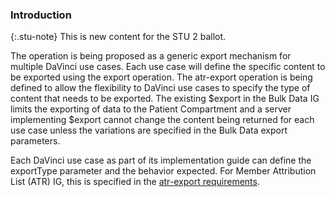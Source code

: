 ### Introduction

{:.stu-note}
This is new content for the STU 2 ballot. 

The operation is being proposed as a generic export mechanism for multiple DaVinci use cases. Each use case will  define the specific content to be exported using the export operation. The atr-export operation is being defined to allow the flexibility to DaVinci use cases to specify the type of content that needs to be exported. The existing $export in the Bulk Data IG limits the exporting of data to the Patient Compartment and a server implementing $export cannot change the content being returned for each use case unless the variations are specified in the Bulk Data export parameters. 

Each DaVinci use case as part of its implementation guide can define the exportType parameter and the behavior expected.
For Member Attribution List (ATR) IG, this is specified in the [atr-export requirements](spec.html#requirements-for-implementation-of-the-atr-export-operation). 
